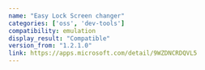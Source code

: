 ```yaml
---
name: "Easy Lock Screen changer"
categories: ['oss', 'dev-tools']
compatibility: emulation
display_result: "Compatible"
version_from: "1.2.1.0"
link: https://apps.microsoft.com/detail/9WZDNCRDQVL5
---
```

